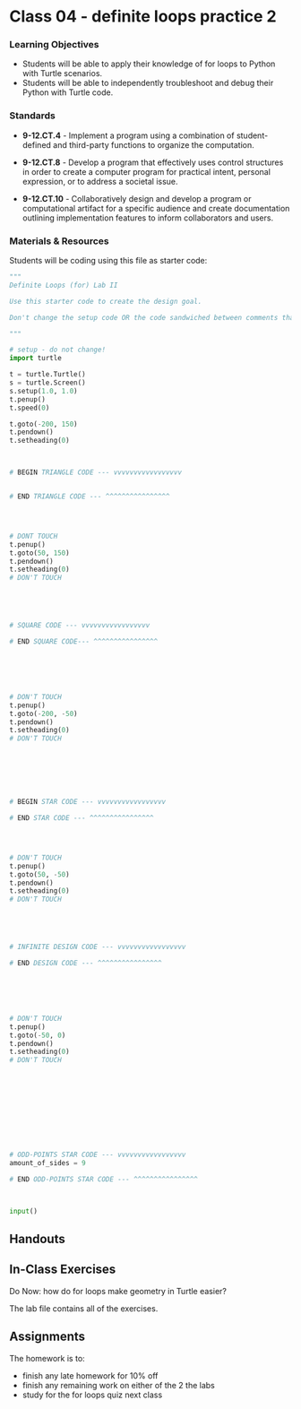 # Class 04 - definite loops practice 2

### Learning Objectives

* Students will be able to apply their knowledge of for loops to Python with Turtle scenarios.  
* Students will be able to independently troubleshoot and debug their Python with Turtle code. 

### Standards

* **9-12.CT.4** - Implement a program using a combination of student-defined and third-party functions to organize the computation.

* **9-12.CT.8** - Develop a program that effectively uses control structures in order to create a computer program for practical intent, personal expression, or to address a societal issue.

* **9-12.CT.10** - Collaboratively design and develop a program or computational artifact for a specific audience and create documentation outlining implementation features to inform collaborators and users.


### Materials & Resources

Students will be coding using this file as starter code:
```python
"""
Definite Loops (for) Lab II

Use this starter code to create the design goal.

Don't change the setup code OR the code sandwiched between comments that say "DON'T TOUCH!"

"""

# setup - do not change!
import turtle

t = turtle.Turtle()
s = turtle.Screen()
s.setup(1.0, 1.0)
t.penup()
t.speed(0)

t.goto(-200, 150)
t.pendown()
t.setheading(0)



# BEGIN TRIANGLE CODE --- vvvvvvvvvvvvvvvvv


# END TRIANGLE CODE --- ^^^^^^^^^^^^^^^^




# DONT TOUCH
t.penup()
t.goto(50, 150)
t.pendown()
t.setheading(0)
# DON'T TOUCH





# SQUARE CODE --- vvvvvvvvvvvvvvvvv

# END SQUARE CODE--- ^^^^^^^^^^^^^^^^






# DON'T TOUCH
t.penup()
t.goto(-200, -50)
t.pendown()
t.setheading(0)
# DON'T TOUCH







# BEGIN STAR CODE --- vvvvvvvvvvvvvvvvv

# END STAR CODE --- ^^^^^^^^^^^^^^^^




# DON'T TOUCH
t.penup()
t.goto(50, -50)
t.pendown()
t.setheading(0)
# DON'T TOUCH





# INFINITE DESIGN CODE --- vvvvvvvvvvvvvvvvv

# END DESIGN CODE --- ^^^^^^^^^^^^^^^^






# DON'T TOUCH
t.penup()
t.goto(-50, 0)
t.pendown()
t.setheading(0)
# DON'T TOUCH











# ODD-POINTS STAR CODE --- vvvvvvvvvvvvvvvvv
amount_of_sides = 9

# END ODD-POINTS STAR CODE --- ^^^^^^^^^^^^^^^^



input()
```

## Handouts

## In-Class Exercises

Do Now: how do for loops make geometry in Turtle easier?

The lab file contains all of the exercises. 

## Assignments

The homework is to:
* finish any late homework for 10% off 
* finish any remaining work on either of the 2 the labs
* study for the for loops quiz next class